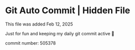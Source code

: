 # Git Auto Commit | Hidden File

This file was added Feb 12, 2025

Just for fun and keeping my daily git commit active 🤪

commit number: 505378
